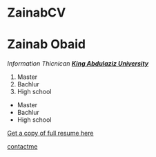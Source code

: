 # ZainabCV
<!DOCTYPE html>
<html lang="en" dir="ltr">
<head>
  <p>  <h1>  Zainab Obaid</h1>
  <em>Information Thicnican  <a href="http://www.kau.edu.sa"> <strong>King Abdulaziz
  University</strong></a></em>
  <p>

   <ol type=‘I’>
 <li> Master
 <li> Bachlur
 <li> High school
 </ol>
  <ul type=‘Disc’>
 <li> Master
 <li> Bachlur
 <li> High school
 </ul>
 <a download href=zainab.pdf> Get a copy of full resume here </a>
<p>
</p><a href=
contactme.html> contactme </a>
</head>
<body>
</body>
</html>
